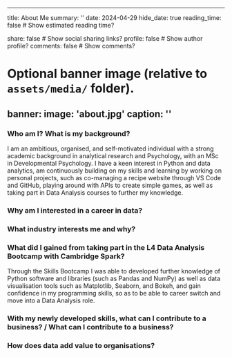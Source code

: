---
title: About Me
summary: ''
date: 2024-04-29
hide_date: true
reading_time: false # Show estimated reading time?

share: false  # Show social sharing links?
profile: false  # Show author profile?
comments: false  # Show comments?

# Optional banner image (relative to `assets/media/` folder).
banner:
  image: 'about.jpg'
  caption: ''
------

### Who am I? What is my background?

I am an ambitious, organised, and self-motivated individual with a strong academic background in analytical research and Psychology, with an MSc in Developmental Psychology. I have a keen interest in Python and data analytics, am continuously building on my skills and learning by working on personal projects, such as co-managing a recipe website through VS Code and GitHub, playing around with APIs to create simple games, as well as taking part in Data Analysis courses to further my knowledge.


### Why am I interested in a career in data? 


### What industry interests me and why?


### What did I gained from taking part in the L4 Data Analysis Bootcamp with Cambridge Spark? 

Through the Skills Bootcamp I was able to developed further knowledge of Python software and libraries (such as Pandas and NumPy) as well as data visualisation tools such as Matplotlib, Seaborn, and Bokeh, and gain confidence in my programming skills, so as to be able to career switch and move into a Data Analysis role.

### With my newly developed skills, what can I contribute to a business? / What can I contribute to a business?  


### How does data add value to organisations?
